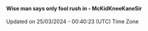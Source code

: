 #### Wise man says only fool rush in - McKidKneeKaneSir
Updated on 25/03/2024 - 00:40:23 (UTC) Time Zone
